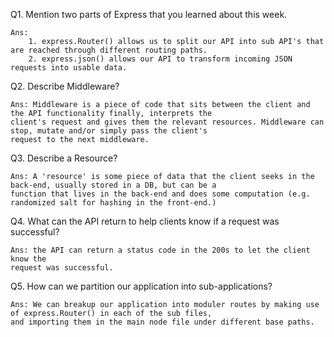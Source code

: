 Q1. Mention two parts of Express that you learned about this week.

    Ans: 
        1. express.Router() allows us to split our API into sub API's that are reached through different routing paths.
        2. express.json() allows our API to transform incoming JSON requests into usable data.

Q2. Describe Middleware?

    Ans: Middleware is a piece of code that sits between the client and the API functionality finally, interprets the 
    client's request and gives them the relevant resources. Middleware can stop, mutate and/or simply pass the client's
    request to the next middleware.

Q3. Describe a Resource?
    
    Ans: A 'resource' is some piece of data that the client seeks in the back-end, usually stored in a DB, but can be a 
    function that lives in the back-end and does some computation (e.g. randomized salt for hashing in the front-end.)

Q4. What can the API return to help clients know if a request was successful?

    Ans: the API can return a status code in the 200s to let the client know the 
    request was successful.

Q5. How can we partition our application into sub-applications?

    Ans: We can breakup our application into moduler routes by making use of express.Router() in each of the sub files,
    and importing them in the main node file under different base paths. 